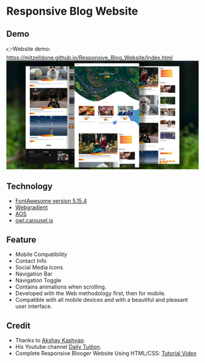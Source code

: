 # Responsive Blog Website
## Demo
👉Website demo: https://mitzelldone.github.io/Responsive_Blog_Website/Index.html
![screenshot](./assets/blog-webpage.jpg.png)
## Technology
- [FontAwesome version 5.15.4](https://fontawesome.com/)
- [Webgradient](https://webgradients.com/)
- [AOS](https://michalsnik.github.io/aos/)
- [owl.carousel.js](https://owlcarousel2.github.io/OwlCarousel2/index.html)
## Feature
- Mobile Compatibility
- Contact Info
- Social Media Icons
- Navigation Bar
- Navigation Toggle
- Contains animations when scrolling.
- Developed with the Web methodology first, then for mobile.
- Compatible with all mobile devices and with a beautiful and pleasant user interface.
## Credit
- Thanks to [Akshay Kashyap](https://github.com/akashyap2013). 
- His Youtube channel [Daily Tuition](https://www.youtube.com/channel/UCrG2Z0usOCCdUTAr4D1A8mw).
- Complete Responsive Blooger Website Using HTML/CSS: [Tutorial Video](https://youtu.be/CrSC1ZA9j0M)
